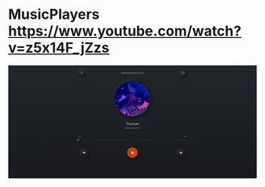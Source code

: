 # MusicPlayers https://www.youtube.com/watch?v=z5x14F_jZzs
<p align="center">
  <img src="preview.png" alt="preview del proyecto"  width="1600">
</p>
